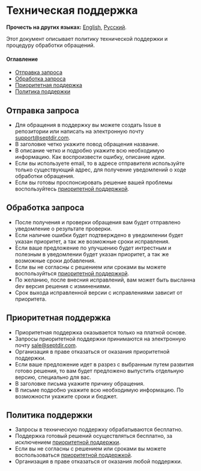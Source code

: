 # Техническая поддержка

**Прочесть на других языках:**
[English](SUPPORT.md), 
[Русский](SUPPORT_RU.md).

Этот документ описывает политику технической поддержки и процедуру обработки обращений.

#### Оглавление
* [Отправка запроса](#отправка-запроса)
* [Обработка запроса](#обработка-запроса)
* [Приоритетная поддержка](#приоритетная-поддержка)
* [Политика поддержки](#политика-поддержки)

## Отправка запроса
* Для обращения в поддержку вы можете создать Issue в репозитории или написать на электронную почту support@septdir.com.
* В заголовке четко укажите повод обращения название.
* В описание четко и подробно укажите всю необходимую информацию. Как воспроизвести ошибку, описание идеи.
* Если вы используете email, то в адресе отправителя используйте только существующий адрес, для получение уведомлений о ходе обработки обращения.
* Если вы готовы проспонсировать решение вашей проблемы воспользуйтесь [приоритетной поддержкой](#приоритетная-поддержка).

## Обработка запроса
* После получения и проверки обращения вам будет отправлено уведомление о результате проверки.
* Если наличие ошибки будет подтверждено в уведомлении будет указан приоритет, а так же возможные сроки исправления.
* Если ваше предложение по улучшению будет интрестным и полезным в уведомлении будет указан приоритет, а так же возможные сроки добавления.
* Если вы не согласны с решением или сроками вы можете воспользуйться [приоритетной поддержкой](#приоритетная-поддержка).
* По желанию, после внесния исправлений, вам может быть высланна dev версия решения с изминениями. 
* Срок выхода исправленной версии с исправлениями зависит от приоритета.

## Приоритетная поддержка
* Приоритетная поддержка оказывается только на платной основе.
* Запросы приоритетной поддержки принимаются на электронную почту sale@septdir.com. 
* Организация в праве отказаться от оказания приоритетной поддержки.
* Если ваше предложение идет в разрез с выбранным путем развития готово решения, то вам будет предложено выпустить отдельную версию, специально для вас. 
* В заголовке письма укажите причину обращения.
* В письме подробно укажите всю необходимую информацию. По возможности укажите сроки и бюджет.

## Политика поддержки
* Запросы в техническую поддержку обрабатываются бесплатно.
* Поддержка готовый решений осуществляться бесплатно, за исключением [приоритетной поддержки](#приоритетная-поддержка).
* Если вы не согласны с решением или сроками вы можете воспользоваться [приоритетной поддержкой](#приоритетная-поддержка).
* Организация в праве отказаться от оказания любой поддержки.